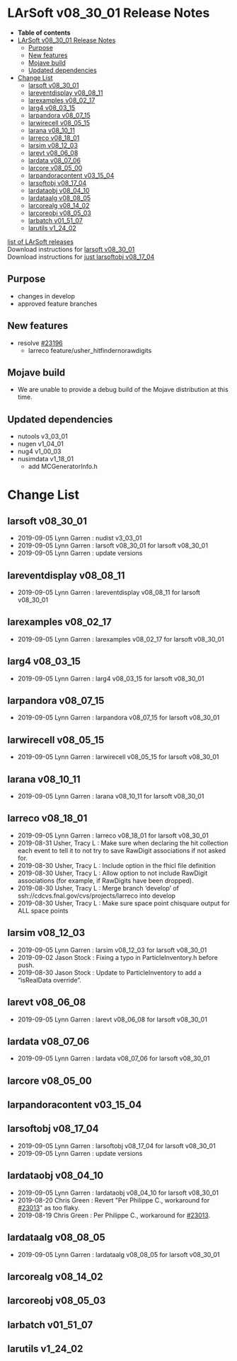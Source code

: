 LArSoft v08\_30\_01 Release Notes
======================================================================

-   **Table of contents**
-   [LArSoft v08\_30\_01 Release Notes](#LArSoft-v08_30_01-Release-Notes)
    -   [Purpose](#Purpose)
    -   [New features](#New-features)
    -   [Mojave build](#Mojave-build)
    -   [Updated dependencies](#Updated-dependencies)
-   [Change List](#Change-List)
    -   [larsoft v08\_30\_01](#larsoft-v08_30_01)
    -   [lareventdisplay v08\_08\_11](#lareventdisplay-v08_08_11)
    -   [larexamples v08\_02\_17](#larexamples-v08_02_17)
    -   [larg4 v08\_03\_15](#larg4-v08_03_15)
    -   [larpandora v08\_07\_15](#larpandora-v08_07_15)
    -   [larwirecell v08\_05\_15](#larwirecell-v08_05_15)
    -   [larana v08\_10\_11](#larana-v08_10_11)
    -   [larreco v08\_18\_01](#larreco-v08_18_01)
    -   [larsim v08\_12\_03](#larsim-v08_12_03)
    -   [larevt v08\_06\_08](#larevt-v08_06_08)
    -   [lardata v08\_07\_06](#lardata-v08_07_06)
    -   [larcore v08\_05\_00](#larcore-v08_05_00)
    -   [larpandoracontent v03\_15\_04](#larpandoracontent-v03_15_04)
    -   [larsoftobj v08\_17\_04](#larsoftobj-v08_17_04)
    -   [lardataobj v08\_04\_10](#lardataobj-v08_04_10)
    -   [lardataalg v08\_08\_05](#lardataalg-v08_08_05)
    -   [larcorealg v08\_14\_02](#larcorealg-v08_14_02)
    -   [larcoreobj v08\_05\_03](#larcoreobj-v08_05_03)
    -   [larbatch v01\_51\_07](#larbatch-v01_51_07)
    -   [larutils v1\_24\_02](#larutils-v1_24_02)

[list of LArSoft releases](LArSoft_release_list)\
Download instructions for [larsoft v08\_30\_01](http://scisoft.fnal.gov/scisoft/bundles/larsoft/v08_30_01/larsoft-v08_30_01.html)\
Download instructions for [just larsoftobj v08\_17\_04](http://scisoft.fnal.gov/scisoft/bundles/larsoftobj/v08_17_04/larsoftobj-v08_17_04.html)

Purpose
--------------------

-   changes in develop
-   approved feature branches

New features
------------------------------

-   resolve [\#23196](/redmine/issues/23196 "Support: Make GausHitFinder's dependence on RawDigit optional (Resolved)")
    -   larreco feature/usher\_hitfindernorawdigits

Mojave build
------------------------------

-   We are unable to provide a debug build of the Mojave distribution at this time.

Updated dependencies
----------------------------------------------

-   nutools v3\_03\_01
-   nugen v1\_04\_01
-   nug4 v1\_00\_03
-   nusimdata v1\_18\_01
    -   add MCGeneratorInfo.h

Change List
============================

larsoft v08\_30\_01
------------------------------------------

-   2019-09-05 Lynn Garren : nudist v3\_03\_01
-   2019-09-05 Lynn Garren : larsoft v08\_30\_01 for larsoft v08\_30\_01
-   2019-09-05 Lynn Garren : update versions

lareventdisplay v08\_08\_11
----------------------------------------------------------

-   2019-09-05 Lynn Garren : lareventdisplay v08\_08\_11 for larsoft v08\_30\_01

larexamples v08\_02\_17
--------------------------------------------------

-   2019-09-05 Lynn Garren : larexamples v08\_02\_17 for larsoft v08\_30\_01

larg4 v08\_03\_15
--------------------------------------

-   2019-09-05 Lynn Garren : larg4 v08\_03\_15 for larsoft v08\_30\_01

larpandora v08\_07\_15
------------------------------------------------

-   2019-09-05 Lynn Garren : larpandora v08\_07\_15 for larsoft v08\_30\_01

larwirecell v08\_05\_15
--------------------------------------------------

-   2019-09-05 Lynn Garren : larwirecell v08\_05\_15 for larsoft v08\_30\_01

larana v08\_10\_11
----------------------------------------

-   2019-09-05 Lynn Garren : larana v08\_10\_11 for larsoft v08\_30\_01

larreco v08\_18\_01
------------------------------------------

-   2019-09-05 Lynn Garren : larreco v08\_18\_01 for larsoft v08\_30\_01
-   2019-08-31 Usher, Tracy L : Make sure when declaring the hit collection each event to tell it to not try to save RawDigit associations if not asked for.
-   2019-08-30 Usher, Tracy L : Include option in the fhicl file definition
-   2019-08-30 Usher, Tracy L : Allow option to not include RawDigit associations (for example, if RawDigits have been dropped).
-   2019-08-30 Usher, Tracy L : Merge branch ‘develop’ of ssh://cdcvs.fnal.gov/cvs/projects/larreco into develop
-   2019-08-30 Usher, Tracy L : Make sure space point chisquare output for ALL space points

larsim v08\_12\_03
----------------------------------------

-   2019-09-05 Lynn Garren : larsim v08\_12\_03 for larsoft v08\_30\_01
-   2019-09-02 Jason Stock : Fixing a typo in ParticleInventory.h before push.
-   2019-08-30 Jason Stock : Update to ParticleInventory to add a “isRealData override”.

larevt v08\_06\_08
----------------------------------------

-   2019-09-05 Lynn Garren : larevt v08\_06\_08 for larsoft v08\_30\_01

lardata v08\_07\_06
------------------------------------------

-   2019-09-05 Lynn Garren : lardata v08\_07\_06 for larsoft v08\_30\_01

larcore v08\_05\_00
------------------------------------------

larpandoracontent v03\_15\_04
--------------------------------------------------------------

larsoftobj v08\_17\_04
------------------------------------------------

-   2019-09-05 Lynn Garren : larsoftobj v08\_17\_04 for larsoft v08\_30\_01
-   2019-09-05 Lynn Garren : update versions

lardataobj v08\_04\_10
------------------------------------------------

-   2019-09-05 Lynn Garren : lardataobj v08\_04\_10 for larsoft v08\_30\_01
-   2019-08-20 Chris Green : Revert "Per Philippe C., workaround for [\#23013](/redmine/issues/23013 "Bug: Unable to read recob::Vertex position information (Closed)")" as too flaky.
-   2019-08-19 Chris Green : Per Philippe C., workaround for [\#23013](/redmine/issues/23013 "Bug: Unable to read recob::Vertex position information (Closed)").

lardataalg v08\_08\_05
------------------------------------------------

-   2019-09-05 Lynn Garren : lardataalg v08\_08\_05 for larsoft v08\_30\_01

larcorealg v08\_14\_02
------------------------------------------------

larcoreobj v08\_05\_03
------------------------------------------------

larbatch v01\_51\_07
--------------------------------------------

larutils v1\_24\_02
------------------------------------------
